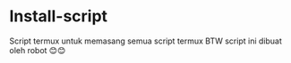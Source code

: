 # Install-script
Script termux untuk memasang semua script termux BTW script ini dibuat oleh robot 😊😊
